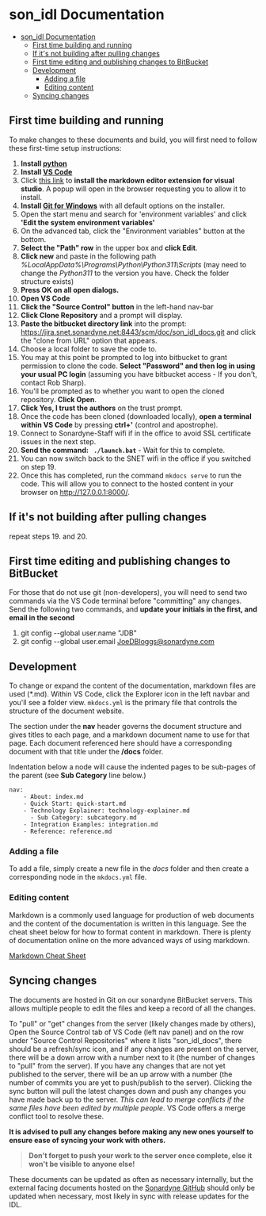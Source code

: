 # son_idl Documentation

- [son\_idl Documentation](#son_idl-documentation)
  - [First time building and running](#first-time-building-and-running)
  - [If it's not building after pulling changes](#if-its-not-building-after-pulling-changes)
  - [First time editing and publishing changes to BitBucket](#first-time-editing-and-publishing-changes-to-bitbucket)
  - [Development](#development)
    - [Adding a file](#adding-a-file)
    - [Editing content](#editing-content)
  - [Syncing changes](#syncing-changes)

## First time building and running

To make changes to these documents and build, you will first need to follow these first-time setup instructions:

1. **Install [python](https://www.python.org/ftp/python/3.11.3/python-3.11.3-amd64.exe)**
2. **Install [VS Code](https://code.visualstudio.com/download)**
3. Click [this link](https://marketplace.visualstudio.com/items?itemName=yzhang.markdown-all-in-one) to **install the markdown editor extension for visual studio**. A popup will open in the browser requesting you to allow it to install.
4. **Install [Git for Windows](https://git-scm.com/download/win)** with all default options on the installer.
5. Open the start menu and search for 'environment variables' and click **'Edit the system environment variables'**
6. On the advanced tab, click the "Environment variables" button at the bottom.
7. **Select the "Path" row** in the upper box and **click Edit**.
8. **Click new** and paste in the following path *%LocalAppData%\Programs\Python\Python311\Scripts*  (may need to change the *Python311* to the version you have. Check the folder structure exists)
9. **Press OK on all open dialogs.**
10. **Open VS Code**
11. **Click the "Source Control" button** in the left-hand nav-bar 
12. **Click Clone Repository** and a prompt will display.
13. **Paste the bitbucket directory link** into the prompt: https://jira.snet.sonardyne.net:8443/scm/doc/son_idl_docs.git and click the "clone from URL" option that appears.
14. Choose a local folder to save the code to.
15. You may at this point be prompted to log into bitbucket to grant permission to clone the code. **Select "Password" and then log in using your usual PC login** (assuming you have bitbucket access - If you don't, contact Rob Sharp).
16. You'll be prompted as to whether you want to open the cloned repository. **Click Open**.
17. **Click Yes, I trust the authors** on the trust prompt.
18. Once the code has been cloned (downloaded locally), **open a terminal within VS Code** by pressing **ctrl+'** (control and apostrophe). 
19. Connect to Sonardyne-Staff wifi if in the office to avoid SSL certificate issues in the next step.
20. **Send the command:  ``` ./launch.bat```** - Wait for this to complete.
21. You can now switch back to the SNET wifi in the office if you switched on step 19.
22. Once this has completed, run the command ```mkdocs serve``` to run the code. This will allow you to connect to the hosted content in your browser on http://127.0.0.1:8000/.

## If it's not building after pulling changes
repeat steps 19. and 20.

## First time editing and publishing changes to BitBucket
For those that do not use git (non-developers), you will need to send two commands via the VS Code terminal before "committing" any changes. Send the following two commands, and **update your initials in the first, and email in the second**
1. git config --global user.name "JDB"
2. git config --global user.email JoeDBloggs@sonardyne.com


## Development

To change or expand the content of the documentation, markdown files are used (*.md). Within VS Code, click the Explorer icon in the left navbar and you'll see a folder view. ```mkdocs.yml``` is the primary file that controls the structure of the document website.

The section under the **nav** header governs the document structure and gives titles to each page, and a markdown document name to use for that page. Each document referenced here should have a corresponding document with that title under the **/docs** folder. 

Indentation below a node will cause the indented pages to be sub-pages of the parent (see **Sub Category** line below.)
```
nav:
    - About: index.md
    - Quick Start: quick-start.md
    - Technology Explainer: technology-explainer.md
      - Sub Category: subcategory.md
    - Integration Examples: integration.md
    - Reference: reference.md
```

### Adding a file

To add a file, simply create a new file in the *docs* folder and then create a corresponding node in the ```mkdocs.yml``` file. 

### Editing content
Markdown is a commonly used language for production of web documents and the content of the documentation is written in this language. See the cheat sheet below for how to format content in markdown. There is plenty of documentation online on the more advanced ways of using markdown.

[Markdown Cheat Sheet](https://www.markdownguide.org/cheat-sheet/)

## Syncing changes
The documents are hosted in Git on our sonardyne BitBucket servers. This allows multiple people to edit the files and keep a record of all the changes.

To "pull" or "get" changes from the server (likely changes made by others), Open the Source Control tab of VS Code (left nav panel) and on the row under "Source Control Repositories" where it lists "son_idl_docs", there should be a refresh/sync icon, and if any changes are present on the server, there will be a down arrow with a number next to it (the number of changes to "pull" from the server). If you have any changes that are not yet published to the server, there will be an up arrow with a number (the number of commits you are yet to push/publish to the server). Clicking the sync button will pull the latest changes down and push any changes you have made back up to the server. *This can lead to merge conflicts if the same files have been edited by multiple people*. VS Code offers a merge conflict tool to resolve these.

**It is advised to pull any changes before making any new ones yourself to ensure ease of syncing your work with others.**


>**Don't forget to push your work to the server once complete, else it won't be visible to anyone else!**

These documents can be updated as often as necessary internally, but the external facing documents hosted on the [Sonardyne GitHub](https://github.com/Sonardyne) should only be updated when necessary, most likely in sync with release updates for the IDL.


 